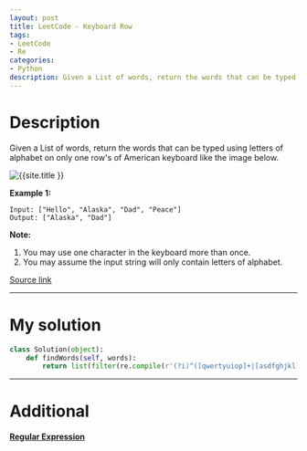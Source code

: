 ```yaml
---
layout: post
title: LeetCode - Keyboard Row
tags:
- LeetCode
- Re
categories:
- Python
description: Given a List of words, return the words that can be typed using letters of alphabet on only one row's of American keyboard like the image below.
---
```



# Description
Given a List of words, return the words that can be typed using letters of alphabet on only one row's of American keyboard like the image below.

<img src="motor-taxi-master-rider.github.io/{{ site.assets }}/img/keyboard_row_1.png"  title="{{site.title }}"/>

**Example 1:**

```
Input: ["Hello", "Alaska", "Dad", "Peace"]
Output: ["Alaska", "Dad"]
```

**Note:**
1. You may use one character in the keyboard more than once.
2. You may assume the input string will only contain letters of alphabet.

[Source link](https://leetcode.com/problems/keyboard-row/#/description)

__________

# My solution

```python
class Solution(object):
    def findWords(self, words):
        return list(filter(re.compile(r'(?i)^([qwertyuiop]+|[asdfghjkl]+|[zxcvbnm]+)$'). match, words))

```

__________
# Additional

[**Regular Expression**](https://docs.python.org/3/library/re.html)
